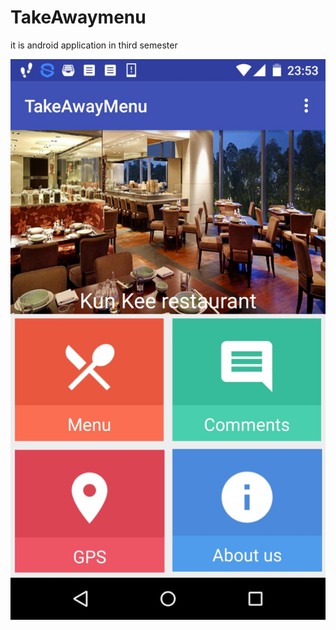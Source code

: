 # TakeAwaymenu
it is android application in third semester

![Alt text](/image/home.jpeg "Home page")
